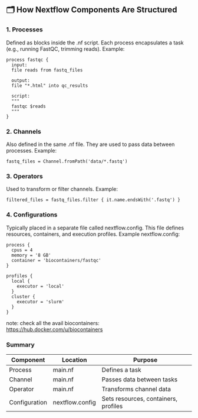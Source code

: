 ## 🗂️ How Nextflow Components Are Structured

### 1. Processes

Defined as blocks inside the .nf script.
Each process encapsulates a task (e.g., running FastQC, trimming reads).
Example:

```
process fastqc {
  input:
  file reads from fastq_files

  output:
  file "*.html" into qc_results

  script:
  """
  fastqc $reads
  """
}
```

### 2. Channels

Also defined in the same .nf file.
They are used to pass data between processes.
Example:

```
fastq_files = Channel.fromPath('data/*.fastq')
```

### 3. Operators

Used to transform or filter channels.
Example:

```
filtered_files = fastq_files.filter { it.name.endsWith('.fastq') }
```

### 4. Configurations

Typically placed in a separate file called nextflow.config.
This file defines resources, containers, and execution profiles.
Example nextflow.config:

```
process {
  cpus = 4
  memory = '8 GB'
  container = 'biocontainers/fastqc'
}

profiles {
  local {
    executor = 'local'
  }
  cluster {
    executor = 'slurm'
  }
}
```

note: check all the avail biocontainers: https://hub.docker.com/u/biocontainers

### Summary

| Component | Location | Purpose |
|---|---|---|
| Process | main.nf | Defines a task |
| Channel | main.nf | Passes data between tasks |
| Operator | main.nf | Transforms channel data |
| Configuration | nextflow.config | Sets resources, containers, profiles |
